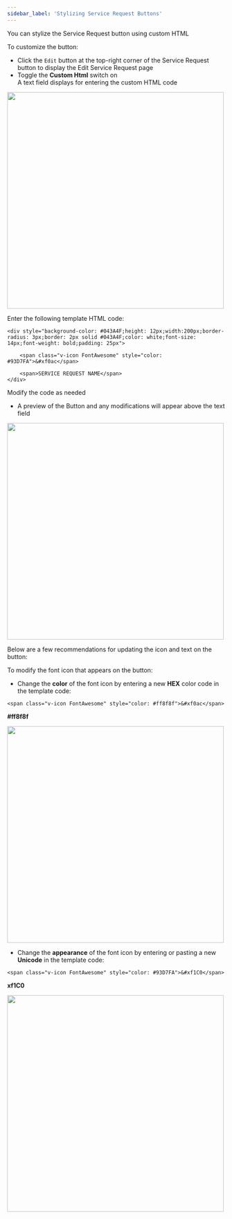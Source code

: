 ```yaml
---
sidebar_label: 'Stylizing Service Request Buttons'
---
```


You can stylize the Service Request button using custom HTML

To customize the button:

* Click the ```Edit``` button at the top-right corner of the Service Request button to display the Edit Service Request page
* Toggle the **Custom Html** switch on  
A text field displays for entering the custom HTML code

<a href="imgbasic/SelfServiceCustomHTMLBlank.png" target="_blank"><img src="imgbasic/SelfServiceCustomHTMLBlank.png" width="500"></img></a>

Enter the following template HTML code:

```
<div style="background-color: #043A4F;height: 12px;width:200px;border-radius: 3px;border: 2px solid #043A4F;color: white;font-size: 14px;font-weight: bold;padding: 25px">

    <span class="v-icon FontAwesome" style="color: #93D7FA">&#xf0ac</span>

    <span>SERVICE REQUEST NAME</span>
</div>
```

Modify the code as needed

* A preview of the Button and any modifications will appear above the text field

<a href="imgbasic/SelfServiceCustomHTMLExample.png" target="_blank"><img src="imgbasic/SelfServiceCustomHTMLExample.png" width="500"></img></a>

Below are a few recommendations for updating the icon and text on the button:

To modify the font icon that appears on the button:

* Change the **color** of the font icon by entering a new **HEX** color code in the template code:

 ```<span class="v-icon FontAwesome" style="color: #ff8f8f">&#xf0ac</span>``` 

 **#ff8f8f**

<a href="imgbasic/SelfServiceCustomHTMLIconChange.png" target="_blank"><img src="imgbasic/SelfServiceCustomHTMLIconChange.png" width="500"></img></a>

* Change the **appearance** of the font icon by entering or pasting a new **Unicode** in the template code:

```<span class="v-icon FontAwesome" style="color: #93D7FA">&#xf1C0</span>```

**xf1C0**

<a href="imgbasic/SelfServiceCustomHTMLIconChangeUnicode.png" target="_blank"><img src="imgbasic/SelfServiceCustomHTMLIconChangeUnicode.png" width="500"></img></a>